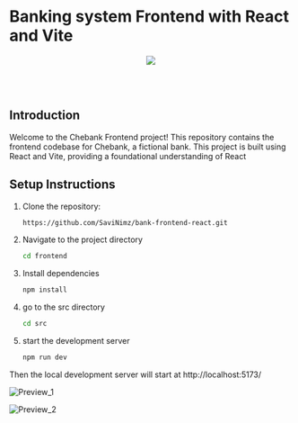 # Banking system Frontend with React and Vite

<p align="center">
  <img src="https://skillicons.dev/icons?i=react,vite" />
  <br/>
</p>
<br/><br/>

## Introduction

Welcome to the Chebank Frontend project! This repository contains the frontend codebase for Chebank, a fictional bank. This project is built using React and Vite, providing a foundational understanding of React

## Setup Instructions

1. Clone the repository:
   ```bash
   https://github.com/SaviNimz/bank-frontend-react.git

2. Navigate to the project directory
   ```bash
   cd frontend
3. Install dependencies
   ```bash
   npm install
4. go to the src directory
   ```bash
   cd src
5. start the development server
   ```bash
   npm run dev

Then the local development server will start at http://localhost:5173/

![Preview_1](preview/preview_1.png)

![Preview_2](preview/preview_2.png)